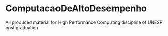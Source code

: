# ComputacaoDeAltoDesempenho
All produced material for High Performance Computing discipline of UNESP post graduation
